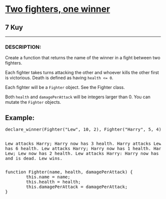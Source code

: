 <h1><a href="https://www.codewars.com/kata/577bd8d4ae2807c64b00045b">Two fighters, one winner</a></h1>
<h2>7 Kuy</h2>
<hr>
<h3>DESCRIPTION:</h3>
<p>Create a function that returns the name of the winner in a fight between two fighters.</p>
<p>Each fighter takes turns attacking the other and whoever kills the other first is victorious. 
Death is defined as having <code>health <= 0</code>.</p>
<p>Each fighter will be a <code>Fighter</code> object. See the Fighter class.</p>
<p>Both <code>health</code> and <code>damagePerAttack</code> will be integers larger than 0. 
You can mutate the <code>Fighter</code> objects.</p>
<h2>Example:</h2>
<pre>
declare_winner(Fighter("Lew", 10, 2), Fighter("Harry", 5, 4), "Lew") => "Lew"

Lew attacks Harry; Harry now has 3 health.
Harry attacks Lew; Lew now has 6 health.
Lew attacks Harry; Harry now has 1 health.
Harry attacks Lew; Lew now has 2 health.
Lew attacks Harry: Harry now has -1 health and is dead. Lew wins.
</pre>
<pre>
function Fighter(name, health, damagePerAttack) {
        this.name = name;
        this.health = health;
        this.damagePerAttack = damagePerAttack;
}
</pre>